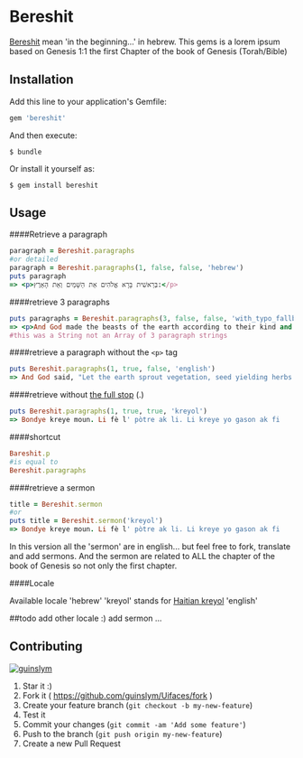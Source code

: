 # Bereshit

[Bereshit](http://en.wikipedia.org/wiki/Bereshit_(parsha)) mean 'in the beginning...' in hebrew. This gems is a lorem ipsum based on Genesis 1:1 the first Chapter of the book of Genesis (Torah/Bible)

## Installation

Add this line to your application's Gemfile:

```ruby
gem 'bereshit'
```

And then execute:

    $ bundle

Or install it yourself as:

    $ gem install bereshit

## Usage

####Retrieve a paragraph
```ruby
paragraph = Bereshit.paragraphs
#or detailed
paragraph = Bereshit.paragraphs(1, false, false, 'hebrew')
puts paragraph
=> <p>בְּרֵאשִׁית בָּרָא אֱלֹהִים אֵת הַשָּׁמַיִם וְאֵת הָאָרֶץ:</p>

```

####retrieve 3 paragraphs
```ruby
puts paragraphs = Bereshit.paragraphs(3, false, false, 'with_typo_fallback_to_english')
=> <p>And God made the beasts of the earth according to their kind and the cattle according to their kind, and all the creeping things of the ground according to their kind, and God saw that it was good.</p><p>And God said, "Let us make man in our image, after our likeness, and they shall rule over the fish of the sea and over the fowl of the heaven and over the animals and over all the earth and over all the creeping things that creep upon the earth."</p><p>And God created man in His image; in the image of God He created him; male and female He created them.</p>
#this was a String not an Array of 3 paragraph strings

```

####retrieve a paragraph without the `<p>` tag
```ruby
puts Bereshit.paragraphs(1, true, false, 'english')
=> And God said, "Let the earth sprout vegetation, seed yielding herbs and fruit trees producing fruit according to its kind in which its seed is found, on the earth," and it was so.

```

####retrieve without [the full stop](http://en.wikipedia.org/wiki/Full_stop) (.)
```ruby
puts Bereshit.paragraphs(1, true, true, 'kreyol')
=> Bondye kreye moun. Li fè l' pòtre ak li. Li kreye yo gason ak fi
```

####shortcut
```ruby
Bareshit.p
#is equal to 
Bereshit.paragraphs
```

####retrieve a sermon 
```ruby
title = Bereshit.sermon
#or
puts title = Bereshit.sermon('kreyol')
=> Bondye kreye moun. Li fè l' pòtre ak li. Li kreye yo gason ak fi
```
In this version all the 'sermon' are in english... but feel free to fork, translate and add sermons.
And the sermon are related to ALL the chapter of the book of Genesis so not only the first chapter.

####Locale

Available locale
'hebrew'
'kreyol' stands for [Haitian kreyol](http://en.wikipedia.org/wiki/Haitian_Creole)
'english'


##todo
add other locale :)
add sermon ...


## Contributing

[![guinslym](https://s3.amazonaws.com/uifaces/faces/twitter/guinslym/73.jpg)](http://uifaces.com/guinslym)
1. Star it :)
2. Fork it ( https://github.com/guinslym/Uifaces/fork )
3. Create your feature branch (`git checkout -b my-new-feature`)
4. Test it
5. Commit your changes (`git commit -am 'Add some feature'`)
6. Push to the branch (`git push origin my-new-feature`)
7. Create a new Pull Request

